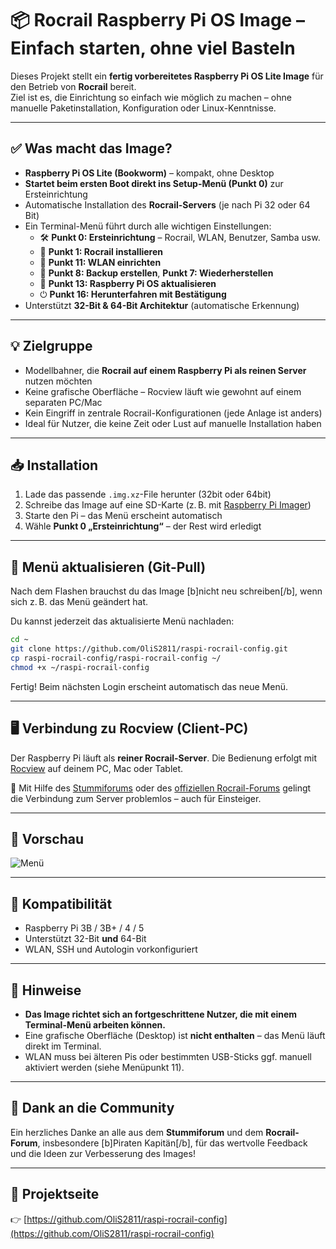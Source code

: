 # 📦 Rocrail Raspberry Pi OS Image – Einfach starten, ohne viel Basteln

Dieses Projekt stellt ein **fertig vorbereitetes Raspberry Pi OS Lite Image** für den Betrieb von **Rocrail** bereit.  
Ziel ist es, die Einrichtung so einfach wie möglich zu machen – ohne manuelle Paketinstallation, Konfiguration oder Linux-Kenntnisse.

---

## ✅ Was macht das Image?

- **Raspberry Pi OS Lite (Bookworm)** – kompakt, ohne Desktop
- **Startet beim ersten Boot direkt ins Setup-Menü (Punkt 0)** zur Ersteinrichtung
- Automatische Installation des **Rocrail-Servers** (je nach Pi 32 oder 64 Bit)
- Ein Terminal-Menü führt durch alle wichtigen Einstellungen:
  - 🛠️ **Punkt 0: Ersteinrichtung** – Rocrail, WLAN, Benutzer, Samba usw.
  - 🚂 **Punkt 1: Rocrail installieren**
  - 📡 **Punkt 11: WLAN einrichten**
  - 💾 **Punkt 8: Backup erstellen**, **Punkt 7: Wiederherstellen**
  - 🔧 **Punkt 13: Raspberry Pi OS aktualisieren**
  - ⏻ **Punkt 16: Herunterfahren mit Bestätigung**
- Unterstützt **32-Bit & 64-Bit Architektur** (automatische Erkennung)

---

## 💡 Zielgruppe

- Modellbahner, die **Rocrail auf einem Raspberry Pi als reinen Server** nutzen möchten
- Keine grafische Oberfläche – Rocview läuft wie gewohnt auf einem separaten PC/Mac
- Kein Eingriff in zentrale Rocrail-Konfigurationen (jede Anlage ist anders)
- Ideal für Nutzer, die keine Zeit oder Lust auf manuelle Installation haben

---

## 📥 Installation

1. Lade das passende `.img.xz`-File herunter (32bit oder 64bit)
2. Schreibe das Image auf eine SD-Karte (z. B. mit [Raspberry Pi Imager](https://www.raspberrypi.com/software/))
3. Starte den Pi – das Menü erscheint automatisch
4. Wähle **Punkt 0 „Ersteinrichtung“** – der Rest wird erledigt

---

## 🔄 Menü aktualisieren (Git-Pull)

Nach dem Flashen brauchst du das Image [b]nicht neu schreiben[/b], wenn sich z. B. das Menü geändert hat.

Du kannst jederzeit das aktualisierte Menü nachladen:

```bash
cd ~
git clone https://github.com/OliS2811/raspi-rocrail-config.git
cp raspi-rocrail-config/raspi-rocrail-config ~/
chmod +x ~/raspi-rocrail-config
```

Fertig! Beim nächsten Login erscheint automatisch das neue Menü.

---

## 🖥️ Verbindung zu Rocview (Client-PC)

Der Raspberry Pi läuft als **reiner Rocrail-Server**. Die Bedienung erfolgt mit [Rocview](https://wiki.rocrail.net/doku.php?id=rocview-de) auf deinem PC, Mac oder Tablet.

💬 Mit Hilfe des [Stummiforums](https://www.stummiforum.de/) oder des [offiziellen Rocrail-Forums](https://forum.rocrail.net/) gelingt die Verbindung zum Server problemlos – auch für Einsteiger.

---

## 📸 Vorschau

![Menü](screenshots/menu.png)

---

## 🧩 Kompatibilität

- Raspberry Pi 3B / 3B+ / 4 / 5
- Unterstützt 32-Bit **und** 64-Bit
- WLAN, SSH und Autologin vorkonfiguriert

---

## 📌 Hinweise

- **Das Image richtet sich an fortgeschrittene Nutzer, die mit einem Terminal-Menü arbeiten können.**
- Eine grafische Oberfläche (Desktop) ist **nicht enthalten** – das Menü läuft direkt im Terminal.
- WLAN muss bei älteren Pis oder bestimmten USB-Sticks ggf. manuell aktiviert werden (siehe Menüpunkt 11).

---

## 🙌 Dank an die Community

Ein herzliches Danke an alle aus dem **Stummiforum** und dem **Rocrail-Forum**, insbesondere [b]Piraten Kapitän[/b], für das wertvolle Feedback und die Ideen zur Verbesserung des Images!

---

## 🔗 Projektseite

👉 [https://github.com/OliS2811/raspi-rocrail-config](https://github.com/OliS2811/raspi-rocrail-config)